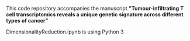 This code repository accompanies the manuscript
**"Tumour-infiltrating T cell transcriptomics reveals a unique genetic signature across different types of cancer"**

DimensionalityReduction.ipynb is using Python 3
